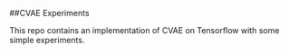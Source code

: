 ##CVAE Experiments

This repo contains an implementation of CVAE on Tensorflow with some simple experiments.
